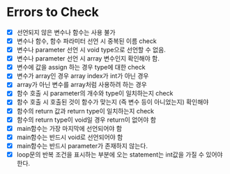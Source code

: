 # Errors to Check

- [x] 선언되지 않은 변수나 함수는 사용 불가
- [x] 변수나 함수, 함수 파라미터 선언 시 중복된 이름 check
- [x] 변수나 parameter 선언 시 void type으로 선언할 수 없음.
- [x] 변수나 parameter 선언 시 array 변수인지 확인해야 함.
- [x] 변수에 값을 assign 하는 경우 type에 대한 check
- [x] 변수가 array인 경우 array index가 int가 아닌 경우
- [x] array가 아닌 변수를 array처럼 사용하려 하는 경우
- [x] 함수 호출 시 parameter의 개수와 type이 일치하는지 check
- [x] 함수 호출 시 호출된 것이 함수가 맞는지 (즉 변수 등이 아니었는지) 확인해야
- [x] 함수의 return 값과 return type이 일치하는지 check
- [x] 함수의 return type이 void일 경우 return이 없어야 함
- [x] main함수는 가장 마지막에 선언되어야 함
- [x] main함수는 반드시 void로 선언되어야 함
- [x] main함수는 반드시 parameter가 존재하지 않는다.
- [x] loop문의 반복 조건을 표시하는 부분에 오는 statement는 int값을 가질 수 있어야 한다.
